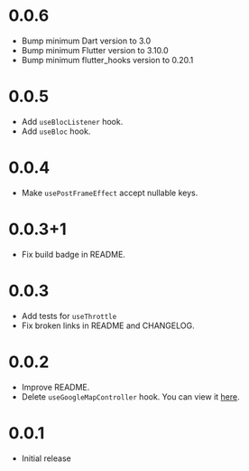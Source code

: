 # 0.0.6

- Bump minimum Dart version to 3.0
- Bump minimum Flutter version to 3.10.0
- Bump minimum flutter_hooks version to 0.20.1

# 0.0.5

- Add `useBlocListener` hook.
- Add `useBloc` hook.

# 0.0.4

- Make `usePostFrameEffect` accept nullable keys.

# 0.0.3+1

- Fix build badge in README.

# 0.0.3

- Add tests for `useThrottle`
- Fix broken links in README and CHANGELOG.

# 0.0.2

- Improve README.
- Delete `useGoogleMapController` hook. You can view it
  [here](https://github.com/leancodepl/flutter_corelibrary/blob/leancode_hooks-v0.0.1/packages/leancode_hooks/lib/src/use_google_map_controller.dart).

# 0.0.1

- Initial release

